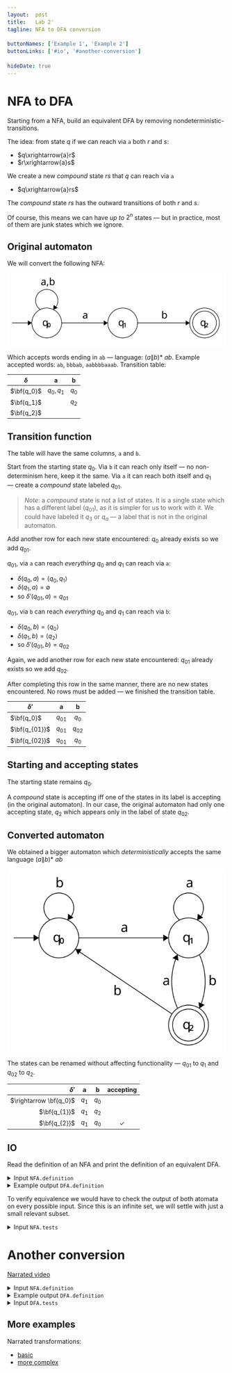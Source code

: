 ```yaml
---
layout:  post
title:   Lab 2'
tagline: NFA to DFA conversion

buttonNames: ['Example 1', 'Example 2']
buttonLinks: ['#io', '#another-conversion']

hideDate: true
---
```


# NFA to DFA

Starting from a NFA, build an equivalent DFA by removing nondeterministic-transitions.

The idea: from state $q$ if we can reach via `a` both $r$ and $s$:

- $q\xrightarrow{a}r$
- $r\xrightarrow{a}s$

We create a new *compound* state $rs$ that $q$ can reach via `a`

- $q\xrightarrow{a}rs$

The *compound* state $rs$ has the outward transitions of both $r$ and $s$.

Of course, this means we can have *up to* $2^n$ states — but in practice, most of them are junk states which we ignore.

## Original automaton

We will convert the following NFA:

![nfa](assets/nfa-original.svg)

Which accepts words ending in `ab` — language: $(a\|b){*}\ ab$. Example accepted words: `ab`, `bbbab`, `aabbbbaaab`. Transition table:


| $\delta$   |     a      |   b   |
| ---------- | :--------: | :---: |
| $\bf{q_0}$ | $q_0, q_1$ | $q_0$ |
| $\bf{q_1}$ |            | $q_2$ |
| $\bf{q_2}$ |            |       |



## Transition function

The table will have the same columns, `a` and `b`.

Start from the starting state $q_0$. Via `b` it can reach only itself — no non-determinism here, keep it the same. Via `a` it can reach both itself and $q_1$ — create a *compound* state labeled $q_{01}$.

> *Note*: a *compound* state is not a list of states. It is a single state which has a different label ($q_{01}$), as it is simpler for us to work with it. We could have labeled it $q_3$ or $q_a$ — a label that is not in the original automaton.


Add another row for each new state encountered: $q_0$ already exists so we add $q_{01}$.

$q_{01}$, via `a` can reach *everything* $q_0$ and $q_1$ can reach via `a`:

-  $\delta(q_0,a) = \langle q_0,q_1 \rangle$
-  $\delta(q_1, a)= \emptyset$
-  so $\delta'(q_{01},a) = q_{01}$


$q_{01}$, via `b` can reach *everything* $q_0$ and $q_1$ can reach via `b`:
-  $\delta(q_0,b) = \langle q_0 \rangle$
-  $\delta(q_1, b)= \langle q_2 \rangle$
-  so $\delta'(q_{01},b) = q_{02}$

Again, we add another row for each new state encountered: $q_{01}$ already exists so we add $q_{02}$.

After completing this row in the same manner, there are no new states encountered. No rows must be added — we finished the transition table.

| $\delta'$     |    a     |    b     |
| ------------- | :------: | :------: |
| $\bf{q_0}$    | $q_{01}$ |  $q_0$   |
| $\bf{q_{01}}$ | $q_{01}$ | $q_{02}$ |
| $\bf{q_{02}}$ | $q_{01}$ |  $q_0$   |


## Starting and accepting states

The starting state remains $q_0$.

A *compound* state is accepting iff one of the states in its label is accepting (in the original automaton). In our case, the original automaton had only one accepting state, $q_2$ which appears only in the label of state $q_{02}$.

## Converted automaton

We obtained a bigger automaton which *deterministically* accepts the same language $(a\|b){*}\ ab$

![nfa](assets/nfa-transformed.svg)

The states can be renamed without affecting functionality — $q_{01}$ to $q_1$ and $q_{02}$ to $q_2$.


|              $\delta'$ |   a   |   b   | accepting |
| ---------------------: | :---: | :---: | :-------: |
| $\rightarrow \bf{q_0}$ | $q_1$ | $q_0$ |           |
|           $\bf{q_{1}}$ | $q_1$ | $q_2$ |           |
|           $\bf{q_{2}}$ | $q_1$ | $q_0$ |     ✓     |



## IO

Read the definition of an NFA and print the definition of an equivalent DFA.

<details markdown="1"><summary>Input <code>NFA.definition</code></summary>

```
2
0 a 0
0 b 1
0 a 1
1 b 2
```

Accepting states on the first line; entries in the transition table on subsequent lines.

</details>



<details markdown="1"><summary>Example output <code>DFA.definition</code></summary>

```
2
0 a 1
0 b 0
1 a 1
1 b 2
2 a 1
2 b 0
```

Definition of the DFA.  It is not the only DFA equivalent to the original NFA — depending on the method you chose, your output may vary.

</details>



To verify equivalence we would have to check the output of both atomata on every possible input. Since this is an infinite set, we will settle with just a small relevant subset.

<details markdown="1"><summary>Input <code>NFA.tests</code></summary>
<section class="side-by-side">
<div class="half" markdown="1">

```
ab
bbbab
aabbbbaaab

bba
baba
bb
aaa
```

</div>
<div class="half" markdown="1">

```
1
1
1

0
0
0
0
```

</div>
</section>

Words to test on the converted automaton.

</details>



# Another conversion

[Narrated video](https://youtu.be/i-fk9o46oVY)



<details markdown="1"><summary>Input <code>NFA.definition</code></summary>

```
2
0 a 0
0 a 1
0 b 2
1 a 0
1 b 1
2 b 0
2 b 1
```

</details>



<details markdown="1"><summary>Example output <code>DFA.definition</code></summary>

```
2 3
0 a 5
0 b 2
5 a 5
5 b 3
3 a 0
3 b 5
2 a 6
2 b 5
6 a 6
6 b 6
```

</details>



<details markdown="1"><summary>Input <code>DFA.tests</code></summary>
<section class="side-by-side">
<div class="half" markdown="1">

```
b
aaab
bbb
bbab

a
aaaa
bb
bbaa
bbba
```

</div>
<div class="half" markdown="1">

```
1
1
1
1

0
0
0
0
0
```

</div>
</section>
</details>


## More examples

Narrated transformations:

- [basic](https://youtu.be/dY1bCC6syLI)
- [more complex](https://youtu.be/qzUxiVQrXYE)
